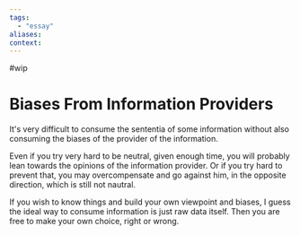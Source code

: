 ```yaml
---
tags:
  - "essay"
aliases:
context:
---
```


#wip

# Biases From Information Providers

It's very difficult to consume the sententia of some information without also consuming the biases of the provider of the information.

Even if you try very hard to be neutral, given enough time, you will probably lean towards the opinions of the information provider. Or if you try hard to prevent that, you may overcompensate and go against him, in the opposite direction, which is still not nautral.

If you wish to know things and build your own viewpoint and biases, I guess the ideal way to consume information is just raw data itself. Then you are free to make your own choice, right or wrong.
